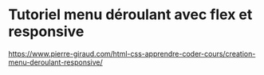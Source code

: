 # Tutoriel menu déroulant avec flex et responsive

https://www.pierre-giraud.com/html-css-apprendre-coder-cours/creation-menu-deroulant-responsive/